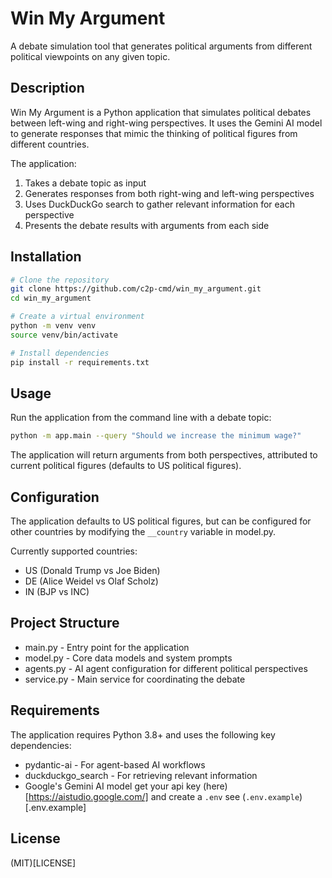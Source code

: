 # Win My Argument

A debate simulation tool that generates political arguments from different political viewpoints on any given topic.

## Description

Win My Argument is a Python application that simulates political debates between left-wing and right-wing perspectives. It uses the Gemini AI model to generate responses that mimic the thinking of political figures from different countries.

The application:

1. Takes a debate topic as input
2. Generates responses from both right-wing and left-wing perspectives
3. Uses DuckDuckGo search to gather relevant information for each perspective
4. Presents the debate results with arguments from each side

## Installation

```bash
# Clone the repository
git clone https://github.com/c2p-cmd/win_my_argument.git
cd win_my_argument

# Create a virtual environment
python -m venv venv
source venv/bin/activate

# Install dependencies
pip install -r requirements.txt
```

## Usage

Run the application from the command line with a debate topic:

```bash
python -m app.main --query "Should we increase the minimum wage?"
```

The application will return arguments from both perspectives, attributed to current political figures (defaults to US political figures).

## Configuration

The application defaults to US political figures, but can be configured for other countries by modifying the `__country` variable in model.py.

Currently supported countries:
- US (Donald Trump vs Joe Biden)
- DE (Alice Weidel vs Olaf Scholz)
- IN (BJP vs INC)

## Project Structure

- main.py - Entry point for the application
- model.py - Core data models and system prompts
- agents.py - AI agent configuration for different political perspectives
- service.py - Main service for coordinating the debate

## Requirements

The application requires Python 3.8+ and uses the following key dependencies:
- pydantic-ai - For agent-based AI workflows
- duckduckgo_search - For retrieving relevant information
- Google's Gemini AI model get your api key (here)[https://aistudio.google.com/] and create a `.env` see (`.env.example`)[.env.example]

## License

(MIT)[LICENSE]
